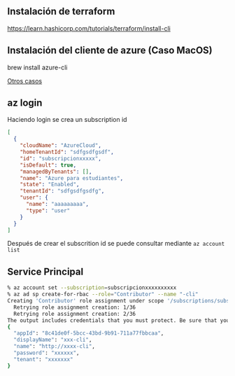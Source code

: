 ## Instalación de terraform
https://learn.hashicorp.com/tutorials/terraform/install-cli

## Instalación del cliente de azure (Caso MacOS)
brew install azure-cli

[Otros casos](https://docs.microsoft.com/es-es/cli/azure/install-azure-cli)

## az login 

Haciendo login se crea un subscription id

```json
[
  {
    "cloudName": "AzureCloud",
    "homeTenantId": "sdfgsdfgsdf",
    "id": "subscripcionxxxxx",
    "isDefault": true,
    "managedByTenants": [],
    "name": "Azure para estudiantes",
    "state": "Enabled",
    "tenantId": "sdfgsdfgsdfg",
    "user": {
      "name": "aaaaaaaaa",
      "type": "user"
    }
  }
]
```
Después de crear el subscrition id se puede consultar mediante `az account list`

## Service Principal
```bash
% az account set --subscription=subscripcionxxxxxxxxxx
% az ad sp create-for-rbac --role="Contributor" --name "-cli"
Creating 'Contributor' role assignment under scope '/subscriptions/subscripcionxxxxxxx'
  Retrying role assignment creation: 1/36
  Retrying role assignment creation: 2/36
The output includes credentials that you must protect. Be sure that you do not include these credentials in your code or check the credentials into your source control. For more information, see https://aka.ms/azadsp-cli
{
  "appId": "8c41de0f-5bcc-43bd-9b91-711a77fbbcaa",
  "displayName": "xxx-cli",
  "name": "http://xxxx-cli",
  "password": "xxxxxx",
  "tenant": "xxxxxxx"
}
```
